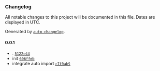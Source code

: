 ### Changelog

All notable changes to this project will be documented in this file. Dates are displayed in UTC.

Generated by [`auto-changelog`](https://github.com/CookPete/auto-changelog).

#### 0.0.1

- . [`5122e44`](https://github.com/KarmaBlackshaw/vue-vite-boilerplate/commit/5122e445d6e73bad77626ca0ec8b4046b779591d)
- init [`606ffeb`](https://github.com/KarmaBlackshaw/vue-vite-boilerplate/commit/606ffeb0aad429ac4840165bab3ff49df0c454f6)
- integrate auto import [`c7f0ab9`](https://github.com/KarmaBlackshaw/vue-vite-boilerplate/commit/c7f0ab9fa9370508d079c6bbf12330ebe460a85e)
